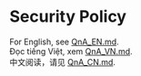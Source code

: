 # Security Policy
For English, see [QnA_EN.md](./docs/SECURITY_EN.md).  
Đọc tiếng Việt, xem [QnA_VN.md](./docs/SECURITY_VN.md).  
中文阅读，请见 [QnA_CN.md](./docs/SECURITY_CN.md).
